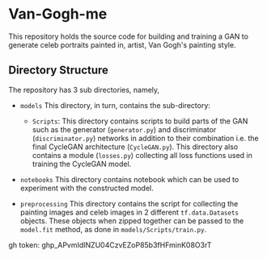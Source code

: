 # Van-Gogh-me

This repository holds the source code for building and training a GAN to generate celeb portraits painted in, artist, Van Gogh's painting style. 

## Directory Structure

The repository has 3 sub directories, namely,

- `models`
    This directory, in turn, contains the sub-directory: 
    - `Scripts`: This directory contains scripts to build parts of the GAN such as the generator (`generator.py`) and discriminator (`discriminator.py`) networks in addition to their combination i.e. the final CycleGAN architecture (`CycleGAN.py`). This directory also contains a module (`losses.py`) collecting all loss functions used in training the CycleGAN model.

- `notebooks`
    This directory contains notebook which can be used to experiment with the constructed model.

- `preprocessing`
    This directory contains the script for collecting the painting images and celeb images in 2 different `tf.data.Datasets` objects. These objects when zipped together can be passed to the `model.fit` method, as done in `models/Scripts/train.py`.

gh token: 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
